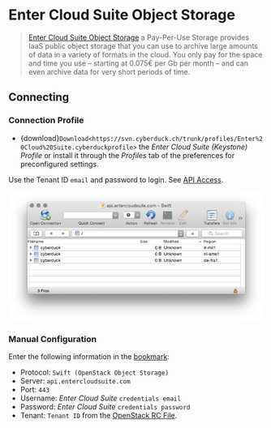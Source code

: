 Enter Cloud Suite Object Storage
====

> [Enter Cloud Suite Object Storage](https://www.entercloudsuite.com/en/) a Pay-Per-Use Storage provides IaaS public object storage that you can use to archive large amounts of data in a variety of formats in the cloud. You only pay for the space and time you use – starting at 0.075€ per Gb per month – and can even archive data for very short periods of time.

## Connecting

### Connection Profile

- {download}`Download<https://svn.cyberduck.ch/trunk/profiles/Enter%20Cloud%20Suite.cyberduckprofile>` the *Enter Cloud Suite (Keystone) Profile* or install it through the *Profiles* tab of the preferences for preconfigured settings.

Use the Tenant ID `email` and password to login. See [API Access](https://cm.entercloudsuite.com/project/access_and_security/).

![Enter Cloud Suite](_images/entercloudsuite.com.png)

### Manual Configuration

Enter the following information in the [bookmark](../../cyberduck/bookmarks.md):

- Protocol: `Swift (OpenStack Object Storage)`
- Server: `api.entercloudsuite.com`
- Port: `443`
- Username: *Enter Cloud Suite* `credentials email`
- Password: *Enter Cloud Suite* `credentials password`
- Tenant: `Tenant ID` from the [OpenStack RC File](https://cm.entercloudsuite.com/project/access_and_security/).